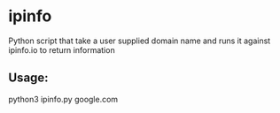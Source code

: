 # ipinfo
Python script that take a user supplied domain name and runs it against ipinfo.io to return information

## Usage:
python3 ipinfo.py google.com
